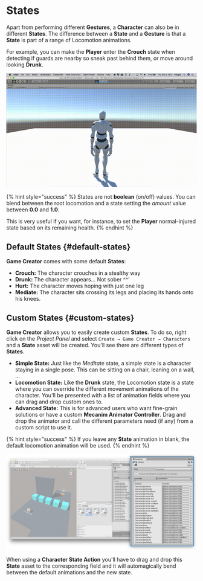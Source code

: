 # States

Apart from performing different **Gestures**, a **Character** can also be in different **States**. The difference between a **State** and a **Gesture** is that a **State** is part of a range of Locomotion animations.

For example, you can make the **Player** enter the **Crouch** state when detecting if guards are nearby so sneak past behind them, or move around looking **Drunk**.

![\(Example side by side of normal state and injured state\)](../../../.gitbook/assets/character-states.gif)

{% hint style="success" %}
States are not **boolean** \(on/off\) values. You can blend between the root locomotion and a state setting the _amount_ value between **0.0** and **1.0**. 

This is very useful if you want, for instance, to set the **Player** normal-injured state based on its remaining health.
{% endhint %}

## Default States {#default-states}

**Game Creator** comes with some default **States**:

* **Crouch:** The character crouches in a stealthy way
* **Drunk:** The character appears... Not sober ^^'
* **Hurt:** The character moves hoping with just one leg
* **Mediate:** The character sits crossing its legs and placing its hands onto his knees.

## Custom States {#custom-states}

**Game Creator** allows you to easily create custom **States**. To do so, right click on the _Project Panel_ and select `Create → Game Creator → Characters` and a **State** asset will be created. You'll see there are different types of **States**.

* **Simple State:** Just like the _Meditate_ state, a simple state is a character staying in a single pose. This can be sitting on a chair, leaning on a wall, ...
* **Locomotion State:** Like the **Drunk** state, the Locomotion state is a state where you can override the different movement animations of the character. You'll be presented with a list of animation fields where you can drag and drop custom ones to.
* **Advanced State:** This is for advanced users who want fine-grain solutions or have a custom **Mecanim Animator Controller**. Drag and drop the animator and call the different parameters need \(if any\) from a custom script to use it.

{% hint style="success" %}
If you leave any **State** animation in blank, the default locomotion animation will be used.
{% endhint %}

![\(Example of a Locomotion State asset with a complete list of all possible animations\)](../../../.gitbook/assets/character-states-custom.jpg)

When using a **Character State Action** you'll have to drag and drop this **State** asset to the corresponding field and it will automagically bend between the default animations and the new state.

